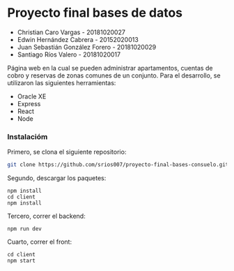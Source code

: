 # Proyecto final bases de datos

* Christian Caro Vargas - 20181020027
* Edwin Hernández Cabrera - 20152020013
* Juan Sebastián González Forero - 20181020029
* Santiago Ríos Valero - 20181020017

Página web en la cual se pueden administrar apartamentos, cuentas de cobro y reservas de zonas comunes de un conjunto. Para el desarrollo, se utilizaron las siguientes herramientas:

* Oracle XE
* Express
* React
* Node

### Instalacióm

Primero, se clona el siguiente repositorio:

```bash
git clone https://github.com/srios007/proyecto-final-bases-consuelo.git
```

Segundo, descargar los paquetes: 

```
npm install
cd client
npm install
```
Tercero, correr el backend:

```
npm run dev
```
Cuarto, correr el front:

```
cd client
npm start
```
